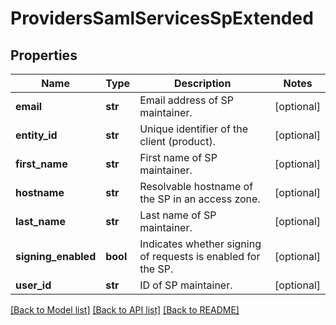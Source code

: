 # ProvidersSamlServicesSpExtended

## Properties
Name | Type | Description | Notes
------------ | ------------- | ------------- | -------------
**email** | **str** | Email address of SP maintainer. | [optional] 
**entity_id** | **str** | Unique identifier of the client (product). | [optional] 
**first_name** | **str** | First name of SP maintainer. | [optional] 
**hostname** | **str** | Resolvable hostname of the SP in an access zone. | [optional] 
**last_name** | **str** | Last name of SP maintainer. | [optional] 
**signing_enabled** | **bool** | Indicates whether signing of requests is enabled for the SP. | [optional] 
**user_id** | **str** | ID of SP maintainer. | [optional] 

[[Back to Model list]](../README.md#documentation-for-models) [[Back to API list]](../README.md#documentation-for-api-endpoints) [[Back to README]](../README.md)


